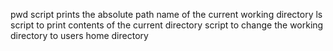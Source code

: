 pwd script prints the absolute path name of the current working directory
ls script to print contents of the current directory
script to change the working directory to users home directory
